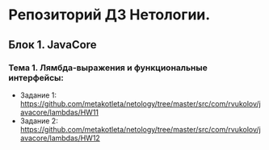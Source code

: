 # Репозиторий ДЗ Нетологии.

## Блок 1. JavaCore 
### Тема 1. Лямбда-выражения и функциональные интерфейсы:

* Задание 1: https://github.com/metakotleta/netology/tree/master/src/com/rvukolov/javacore/lambdas/HW11
* Задание 2: https://github.com/metakotleta/netology/tree/master/src/com/rvukolov/javacore/lambdas/HW12
